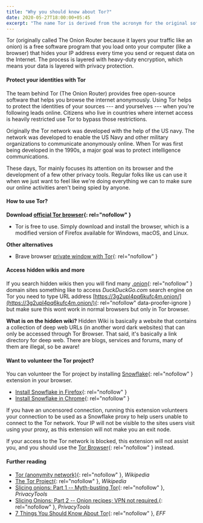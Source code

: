 ```yaml
---
title: "Why you should know about Tor?"
date: 2020-05-27T18:00:00+05:45
excerpt: "The name Tor is derived from the acronym for the original software project name 'The Onion Router'."
---
```


Tor (originally called The Onion Router because it layers your traffic like an onion) is a free software program that you load onto your computer (like a browser) that hides your IP address every time you send or request data on the Internet. The process is layered with heavy-duty encryption, which means your data is layered with privacy protection.

#### Protect your identities with Tor

The team behind Tor (The Onion Router) provides free open-source software that helps you browse the internet anonymously. Using Tor helps to protect the identities of your sources --- and yourselves --- when you're following leads online. Citizens who live in countries where internet access is heavily restricted use Tor to bypass those restrictions.

Originally the Tor network was developed with the help of the US navy. The network was developed to enable the US Navy and other military organizations to communicate anonymously online. When Tor was first being developed in the 1990s, a major goal was to protect intelligence communications.

These days, Tor mainly focuses its attention on its browser and the development of a few other privacy tools. Regular folks like us can use it when we just want to feel like we're doing everything we can to make sure our online activities aren't being spied by anyone.

#### How to use Tor?

**Download [official Tor browser](https://www.torproject.org/download/){: rel="nofollow" }**
* Tor is free to use. Simply download and install the browser, which is a modified version of Firefox available for Windows, macOS, and Linux.

**Other alternatives**
* Brave browser [private window with Tor](https://support.brave.com/hc/en-us/articles/360018121491-What-is-a-Private-Window-with-Tor-){: rel="nofollow" }

#### Access hidden wikis and more

If you search hidden wikis then you will find many [.onion](https://en.wikipedia.org/wiki/.onion){: rel="nofollow" } domain sites something like to access *DuckDuckGo.com* search engine on Tor you need to type URL address [https://3g2upl4pq6kufc4m.onion/](https://3g2upl4pq6kufc4m.onion/){: rel="nofollow" data-proofer-ignore } but make sure this wont work in normal browsers but only in Tor browser.

**What is on the hidden wiki?**
Hidden Wiki is basically a website that contains a collection of deep web URLs (in another word dark websites) that can only be accessed through Tor Browser. That said, it's basically a link directory for deep web. There are blogs, services and forums, many of them are illegal, so be aware!

#### Want to volunteer the Tor project?

You can volunteer the Tor project by installing [Snowflake](https://snowflake.torproject.org/){: rel="nofollow" } extension in your browser.

* [Install Snowflake in Firefox](https://addons.mozilla.org/en-US/firefox/addon/torproject-snowflake/){: rel="nofollow" }
* [Install Snowflake in Chrome](https://chrome.google.com/webstore/detail/snowflake/mafpmfcccpbjnhfhjnllmmalhifmlcie){: rel="nofollow" }

If you have an uncensored connection, running this extension volunteers your connection to be used as a Snowflake proxy to help users unable to connect to the Tor network. Your IP will not be visible to the sites users visit using your proxy, as this extension will not make you an exit node.

If your access to the Tor network is blocked, this extension will not assist you, and you should use the [Tor Browser](https://www.torproject.org/){: rel="nofollow" } instead.

#### Further reading

* [Tor (anonymity network)](https://en.wikipedia.org/wiki/Tor_(anonymity_network)){: rel="nofollow" }, *Wikipedia*
* [The Tor Project](https://en.wikipedia.org/wiki/The_Tor_Project){: rel="nofollow" }, *Wikipedia*
* [Slicing onions: Part 1 -- Myth-busting Tor](https://write.privacytools.io/my-thoughts-on-security/slicing-onions-part-1-myth-busting-tor){: rel="nofollow" }, *PrivacyTools*
* [Slicing Onions: Part 2 -- Onion recipes; VPN not required.](https://write.privacytools.io/my-thoughts-on-security/slicing-onions-part-2-onion-recipes-vpn-not-required){: rel="nofollow" }, *PrivacyTools*
* [7 Things You Should Know About Tor](https://write.privacytools.io/my-thoughts-on-security/slicing-onions-part-1-myth-busting-tor){: rel="nofollow" }, *EFF*
